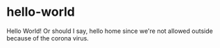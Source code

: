 # hello-world
Hello World! Or should I say, hello home since we're not allowed outside because of the corona virus. 
